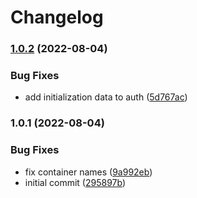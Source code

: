 # Changelog


### [1.0.2](https://github.com/muhlba91/pdns-container/compare/container/auth/v1.0.1...container/auth/v1.0.2) (2022-08-04)


### Bug Fixes

* add initialization data to auth ([5d767ac](https://github.com/muhlba91/pdns-container/commit/5d767acc8e6c1df8243843ad8c10d55ca74a3e04))

### 1.0.1 (2022-08-04)


### Bug Fixes

* fix container names ([9a992eb](https://github.com/muhlba91/pdns-container/commit/9a992eb078045a252e7994b6224cc5969fd5797c))
* initial commit ([295897b](https://github.com/muhlba91/pdns-container/commit/295897b3de8219c2d4e962cc5d6c2b9eca154742))

